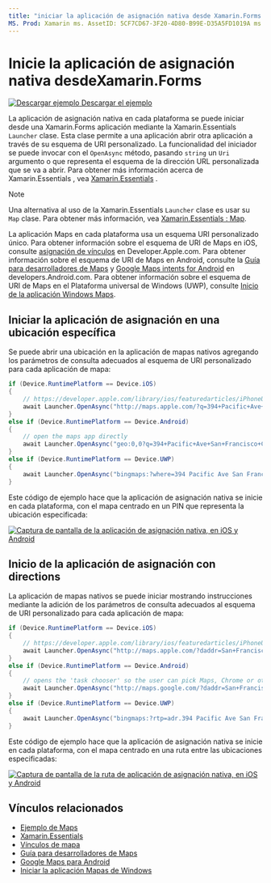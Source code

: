```yaml
---
title: "iniciar la aplicación de asignación nativa desde Xamarin.Forms " Descripción: "la aplicación de mapas nativos en cada plataforma se puede iniciar desde una Xamarin.Forms aplicación mediante la Xamarin.Essentials clase de iniciador".
MS. Prod: Xamarin ms. AssetID: 5CF7CD67-3F20-4D80-B99E-D35A5FD1019A ms. Technology: Xamarin-Forms Author: davidbritch ms. Author: dabritch ms. Date: 10/30/2019 no-LOC: [ Xamarin.Forms , Xamarin.Essentials ]
---
```


# <a name="launch-the-native-map-app-from-xamarinforms"></a>Inicie la aplicación de asignación nativa desdeXamarin.Forms

[![Descargar ejemplo](~/media/shared/download.png) Descargar el ejemplo](https://docs.microsoft.com/samples/xamarin/xamarin-forms-samples/workingwithmaps)

La aplicación de asignación nativa en cada plataforma se puede iniciar desde una Xamarin.Forms aplicación mediante la Xamarin.Essentials `Launcher` clase. Esta clase permite a una aplicación abrir otra aplicación a través de su esquema de URI personalizado. La funcionalidad del iniciador se puede invocar con el `OpenAsync` método, pasando `string` un `Uri` argumento o que representa el esquema de la dirección URL personalizada que se va a abrir. Para obtener más información acerca de Xamarin.Essentials , vea [Xamarin.Essentials](~/essentials/index.md?context=xamarin/xamarin-forms) .

> [!NOTE]
> Una alternativa al uso de la Xamarin.Essentials `Launcher` clase es usar su `Map` clase. Para obtener más información, vea [ Xamarin.Essentials : Map](~/essentials/maps.md?context=xamarin/xamarin-forms).

La aplicación Maps en cada plataforma usa un esquema URI personalizado único. Para obtener información sobre el esquema de URI de Maps en iOS, consulte [asignación de vínculos](https://developer.apple.com/library/archive/featuredarticles/iPhoneURLScheme_Reference/MapLinks/MapLinks.html) en Developer.Apple.com. Para obtener información sobre el esquema de URI de Maps en Android, consulte la [Guía para desarrolladores de Maps](https://developer.android.com/guide/components/intents-common.html#Maps) y [Google Maps intents for Android](https://developers.google.com/maps/documentation/urls/android-intents) en developers.Android.com. Para obtener información sobre el esquema de URI de Maps en el Plataforma universal de Windows (UWP), consulte [Inicio de la aplicación Windows Maps](/windows/uwp/launch-resume/launch-maps-app).

## <a name="launch-the-map-app-at-a-specific-location"></a>Iniciar la aplicación de asignación en una ubicación específica

Se puede abrir una ubicación en la aplicación de mapas nativos agregando los parámetros de consulta adecuados al esquema de URI personalizado para cada aplicación de mapa:

```csharp
if (Device.RuntimePlatform == Device.iOS)
{
    // https://developer.apple.com/library/ios/featuredarticles/iPhoneURLScheme_Reference/MapLinks/MapLinks.html
    await Launcher.OpenAsync("http://maps.apple.com/?q=394+Pacific+Ave+San+Francisco+CA");
}
else if (Device.RuntimePlatform == Device.Android)
{
    // open the maps app directly
    await Launcher.OpenAsync("geo:0,0?q=394+Pacific+Ave+San+Francisco+CA");
}
else if (Device.RuntimePlatform == Device.UWP)
{
    await Launcher.OpenAsync("bingmaps:?where=394 Pacific Ave San Francisco CA");
}
```

Este código de ejemplo hace que la aplicación de asignación nativa se inicie en cada plataforma, con el mapa centrado en un PIN que representa la ubicación especificada:

[![Captura de pantalla de la aplicación de asignación nativa, en iOS y Android](native-map-app-images/location.png "Aplicación de asignación nativa")](native-map-app-images/location-large.png#lightbox "Aplicación de asignación nativa")

## <a name="launch-the-map-app-with-directions"></a>Inicio de la aplicación de asignación con directions

La aplicación de mapas nativos se puede iniciar mostrando instrucciones mediante la adición de los parámetros de consulta adecuados al esquema de URI personalizado para cada aplicación de mapa:

```csharp
if (Device.RuntimePlatform == Device.iOS)
{
    // https://developer.apple.com/library/ios/featuredarticles/iPhoneURLScheme_Reference/MapLinks/MapLinks.html
    await Launcher.OpenAsync("http://maps.apple.com/?daddr=San+Francisco,+CA&saddr=cupertino");
}
else if (Device.RuntimePlatform == Device.Android)
{
    // opens the 'task chooser' so the user can pick Maps, Chrome or other mapping app
    await Launcher.OpenAsync("http://maps.google.com/?daddr=San+Francisco,+CA&saddr=Mountain+View");
}
else if (Device.RuntimePlatform == Device.UWP)
{
    await Launcher.OpenAsync("bingmaps:?rtp=adr.394 Pacific Ave San Francisco CA~adr.One Microsoft Way Redmond WA 98052");
}
```

Este código de ejemplo hace que la aplicación de asignación nativa se inicie en cada plataforma, con el mapa centrado en una ruta entre las ubicaciones especificadas:

[![Captura de pantalla de la ruta de aplicación de asignación nativa, en iOS y Android](native-map-app-images/directions.png "Direcciones de asignación de aplicaciones nativas")](native-map-app-images/directions-large.png#lightbox "Direcciones de asignación de aplicaciones nativas")

## <a name="related-links"></a>Vínculos relacionados

- [Ejemplo de Maps](https://docs.microsoft.com/samples/xamarin/xamarin-forms-samples/workingwithmaps)
- [Xamarin.Essentials](~/essentials/index.md?context=xamarin/xamarin-forms)
- [Vínculos de mapa](https://developer.apple.com/library/archive/featuredarticles/iPhoneURLScheme_Reference/MapLinks/MapLinks.html)
- [Guía para desarrolladores de Maps](https://developer.android.com/guide/components/intents-common.html#Maps)
- [Google Maps para Android](https://developers.google.com/maps/documentation/)
- [Iniciar la aplicación Mapas de Windows](/windows/uwp/launch-resume/launch-maps-app)

